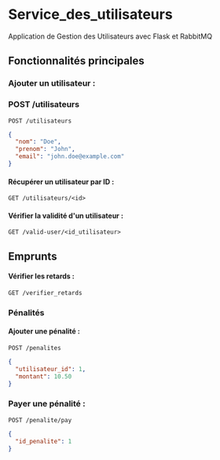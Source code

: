 # Service_des_utilisateurs
Application de Gestion des Utilisateurs avec Flask et RabbitMQ


## Fonctionnalités principales

### Ajouter un utilisateur :

### POST /utilisateurs

```http
POST /utilisateurs
```
```json
{
  "nom": "Doe",
  "prenom": "John",
  "email": "john.doe@example.com"
}
```


#### Récupérer un utilisateur par ID :

```http
GET /utilisateurs/<id>
```

#### Vérifier la validité d'un utilisateur :

```http
GET /valid-user/<id_utilisateur>
```

## Emprunts

#### Vérifier les retards :

```http
GET /verifier_retards
```

### Pénalités

#### Ajouter une pénalité :

```http
POST /penalites
```

```json
{
  "utilisateur_id": 1,
  "montant": 10.50
}
```

### Payer une pénalité :

```http
POST /penalite/pay
```

```json
{
  "id_penalite": 1
}
```


